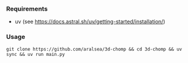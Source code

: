 ### Requirements
- uv (see https://docs.astral.sh/uv/getting-started/installation/)

### Usage
``` shell
git clone https://github.com/aralsea/3d-chomp && cd 3d-chomp && uv sync && uv run main.py
```
